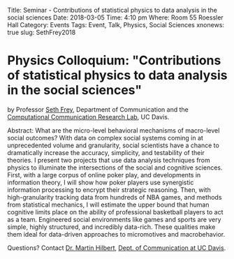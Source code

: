 Title: Seminar - Contributions of statistical physics to data analysis in the social sciences
Date: 2018-03-05
Time: 4:10 pm
Where: Room 55 Roessler Hall 
Category: Events
Tags: Event, Talk, Physics, Social Sciences
xnonews: true
slug: SethFrey2018

# Physics Colloquium: "Contributions of statistical physics to data analysis in the social sciences" 
by Professor [Seth Frey](http://communication.ucdavis.edu/people/sethfrey), Department of Communication and the [Computational Communication Research Lab](http://c2.ucdavis.edu/), UC Davis.
 
Abstract: What are the micro-level behavioral mechanisms of macro-level social outcomes? With data on complex social systems coming in at unprecedented volume and granularity, social scientists have a chance to dramatically increase the accuracy, simplicity, and testability of their theories. I present two projects that use data analysis techniques from physics to illuminate the intersections of the social and cognitive sciences. First, with a large corpus of online poker play, and developments in information theory, I will show how poker players use synergistic information processing to encrypt their strategic reasoning. Then, with high-granularity tracking data from hundreds of NBA games, and methods from statistical mechanics, I will estimate the upper bound that human cognitive limits place on the ability of professional basketball players to act as a team. Engineered social environments like games and sports are very simple, highly structured, and incredibly data-rich.  These qualities make them ideal for data-driven approaches to micromotives and macrobehavior. 

Questions? Contact [Dr. Martin Hilbert](mailto:hilbert@ucdavis.edu), [Dept. of Communication at UC Davis](http://c2.ucdavis.edu/).